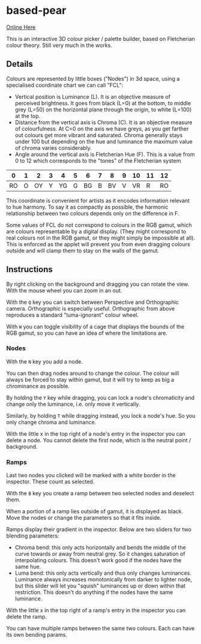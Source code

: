 # based-pear

[Online Here](https://cancrizans.github.io/based-pear/)

This is an interactive 3D colour picker / palette builder, based on Fletcherian colour theory. Still very much in the works.

## Details

Colours are represented by little boxes ("Nodes") in 3d space, using a specialised coordinate chart we can call "FCL":

* Vertical position is Luminance (L). It is an objective measure of perceived brightness. It goes from black (L=0) at the bottom, to middle grey (L=50) on the horizontal plane through the origin, to white (L=100) at the top.
* Distance from the vertical axis is Chroma (C). It is an objective measure of colourfulness. At C=0 on the axis we have greys, as you get farther out colours get more vibrant and saturated. Chroma generally stays under 100 but depending on the hue and luminance the maximum value of chroma varies considerably.
* Angle around the vertical axis is Fletcherian Hue (F). This is a value from 0 to 12 which corresponds to the "tones" of the Fletcherian system


0 | 1 | 2 | 3 | 4 | 5 | 6 | 7 | 8 | 9 | 10| 11| 12
--|---|---|---|---|---|---|---|---|---|---|---|---
RO| O | OY| Y | YG| G | BG| B | BV| V | VR| R | RO

This coordinate is convenient for artists as it encodes information relevant to hue harmony. To say it as compactly as possible, the harmonic relationship between two colours depends only on the difference in F.

Some values of FCL do not correspond to colours in the RGB gamut, which are colours representable by a digital display. (They might correspond to real colours not in the RGB gamut, or they might simply be impossible at all). This is enforced as the applet will prevent you from even dragging colours outside and will clamp them to stay on the walls of the gamut. 

## Instructions

By right clicking on the background and dragging you can rotate the view. With the mouse wheel you can zoom in an out.

With the `Q` key you can switch between Perspective and Orthographic camera. Orthographic is especially useful. Orthographic from above reproduces a standard "luma-ignorant" colour wheel.

With `W` you can toggle visibility of a cage that displays the bounds of the RGB gamut, so you can have an idea of where the limitations are.

### Nodes

With the `N` key you add a node.

You can then drag nodes around to change the colour. The colour will always be forced to stay within gamut, but it will try to keep as big a chrominance as possible.

By holding the `Y` key while dragging, you can lock a node's chromaticity and change only the luminance, i.e. only move it vertically.

Similarly, by holding `T` while dragging instead, you lock a node's hue. So you only change chroma and luminance.

With the little x in the top right of a node's entry in the inspector you can delete a node. You cannot delete the first node, which is the neutral point / background.

### Ramps

Last two nodes you clicked will be marked with a white border in the inspector. These count as selected.

With the `B` key you create a ramp between two selected nodes and deselect them.

When a portion of a ramp lies outside of gamut, it is displayed as black. Move the nodes or change the parameters so that it fits inside.

Ramps display their gradient in the inspector. Below are two sliders for two blending parameters:

* Chroma bend: this only acts horizontally and bends the middle of the curve towards or away from neutral grey. So it changes saturation of interpolating colours. This doesn't work good if the nodes have the same hue.
* Luma bend: this only acts vertically and thus only changes luminances. Luminance always increases monotonically from darker to lighter node, but this slider will let you "squish" luminances up or down within that restriction. This doesn't do anything if the nodes have the same luminance.

With the little x in the top right of a ramp's entry in the inspector you can delete the ramp.

You can have multiple ramps between the same two colours. Each can have its own bending params.
